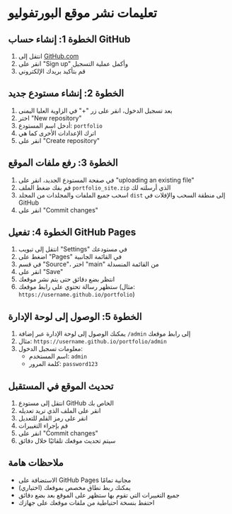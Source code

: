 # تعليمات نشر موقع البورتفوليو

## الخطوة 1: إنشاء حساب GitHub
1. انتقل إلى [GitHub.com](https://github.com)
2. انقر على "Sign up" وأكمل عملية التسجيل
3. قم بتأكيد بريدك الإلكتروني

## الخطوة 2: إنشاء مستودع جديد
1. بعد تسجيل الدخول، انقر على زر "+" في الزاوية العليا اليمنى
2. اختر "New repository"
3. أدخل اسم المستودع: `portfolio`
4. اترك الإعدادات الأخرى كما هي
5. انقر على "Create repository"

## الخطوة 3: رفع ملفات الموقع
1. في صفحة المستودع الجديد، انقر على "uploading an existing file"
2. قم بفك ضغط الملف `portfolio_site.zip` الذي أرسلته لك
3. اسحب جميع الملفات والمجلدات من المجلد `dist` إلى منطقة السحب والإفلات في GitHub
4. انقر على "Commit changes"

## الخطوة 4: تفعيل GitHub Pages
1. انتقل إلى تبويب "Settings" في مستودعك
2. اضغط على "Pages" في القائمة الجانبية
3. في قسم "Source"، اختر "main" من القائمة المنسدلة
4. انقر على "Save"
5. انتظر بضع دقائق حتى يتم نشر موقعك
6. ستظهر رسالة تحتوي على رابط موقعك (مثال: `https://username.github.io/portfolio`)

## الخطوة 5: الوصول إلى لوحة الإدارة
1. يمكنك الوصول إلى لوحة الإدارة عبر إضافة `/admin` إلى رابط موقعك
2. مثال: `https://username.github.io/portfolio/admin`
3. معلومات تسجيل الدخول:
   - اسم المستخدم: `admin`
   - كلمة المرور: `password123`

## تحديث الموقع في المستقبل
1. انتقل إلى مستودع GitHub الخاص بك
2. انقر على الملف الذي تريد تعديله
3. انقر على رمز القلم للتعديل
4. قم بإجراء التغييرات
5. انقر على "Commit changes"
6. سيتم تحديث موقعك تلقائيًا خلال دقائق

## ملاحظات هامة
- الاستضافة على GitHub Pages مجانية تمامًا
- يمكنك ربط نطاق مخصص بموقعك (اختياري)
- جميع التغييرات التي تقوم بها ستظهر على الموقع بعد بضع دقائق
- احتفظ بنسخة احتياطية من ملفات موقعك على جهازك
